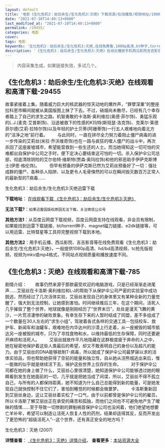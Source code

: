 ```yaml
---
layout: default
title: '电影《生化危机3：劫后余生/生化危机3:灭绝》下载资源/在线播放/视频地址/1080p/高清/蓝光'
date: "2021-07-10T14:40:13+0800"
last_modified_at: "2021-07-10T14:40:13+0800"
permalink: /29455/
categories: 电影
cover:
tags: 电影
keywords: '生化危机3：劫后余生/生化危机3:灭绝,在线免费看,1080p高清,bt种子,torrent,百度云盘,magnet,磁力链,迅雷下载资源'
description: '《生化危机3：劫后余生/生化危机3:灭绝》在线云播放手机西瓜影院吉吉影音免费看，1080p高清bd/hd未删减完整版和tc抢先枪版，mkv/mp4格式，附带bt/torrent种子、magnet/磁力链、百度云盘、网盘资源迅雷下载链接'
---
```


>内容采集生成，如果链接失效，多试几个。


## 《生化危机3：劫后余生/生化危机3:灭绝》在线观看和高清下载-29455

故事紧接着上集。随着威力巨大的核武器的惊天动地的爆炸声，“罪孽深重”的整座拉科恩市瞬间就被从美国版图上抹了下去。不过，硝烟尚未散尽，已经有几个幸存者踏上了自己的求生之路。机智勇敢的卡洛斯&middot;奥利维拉(奥德·菲尔饰)、勇猛乐观的L.J.(麦克·艾普斯饰)、沿途被救下的性感的K玛特(斯班瑟&middot;洛克饰)、克莱尔·莱德菲尔德(艾莉·拉特尔饰)以及年轻的护士贝蒂(阿姗蒂饰)一行五人艰难地向着北方的&ldquo;洁净之地”前行着。 　　与此同时，一直在拼尽全力努力着阻止僵尸病毒的进一步传染的艾莉丝(米拉·乔沃维奇饰)也在一路与疯狂的噬人僵尸的战斗中，再次杀回了这座废墟城市，希望能营救到一些生还的人士。而当她得知这一切可怕的灾难都出自保护伞公司之手时，便下定决心要结束这可怕的一切。杀入保护伞公司总部，彻底清除阴险的艾尔伯特·维斯特(贾森·奥玛拉饰)和他的邪恶助手伊萨克斯博士(伊恩·格伦饰)。 　　但早有预备的伊萨克斯已然为艾莉丝预备好了一切：强壮成群的僵尸、各种杀人陷阱、以及更令人毛骨悚然的可以在瞬间毁灭数百万正常人的最新型的T病毒……


生化危机3：劫后余生/生化危机3:灭绝迅雷下载

**下载地址**： [在线观看下载 《生化危机3：劫后余生/生化危机3:灭绝》](https://www.993dy.com//vod-detail-id-19199.html) 


**无法下载?**：`如果迅雷因版权原因无法下载，关注微信公众号 `

**其他方法1**：从百度云网盘下载视频，百度云网盘支持在线观看，非会员有限制，如果能找到迅雷下载链接、bt/torrent种子、magnet磁力链接、e2dk链接等，可以用迅雷、比特彗星等工具将完整视频下载到本地。

**其他方法2**：用手机云播、西瓜影院、吉吉影音等在线免费观看《生化危机3：劫后余生/生化危机3:灭绝》，一般提供1080p高清、hd/bd高清视频、tc抢先版视频，视频为mkv或mp4格式，不同站点视频质量和播放速度不同。


## 《生化危机3：灭绝》在线观看和高清下载-785

剧情介绍：　　故事仍然来源于那款最受欢迎的电脑游戏，只是已经渐渐走进尾声……艾丽丝在卡洛斯·奥利维拉和L·J的帮助下从保护伞公司严密的实验室中成功脱逃，然而经过了几次活体实验，艾丽丝发现自己的身体里又有某种全新的力量觉醒了，强大到无法控制，让她感到害怕。时间继续推后三年，在这个期间，活死人几乎摧毁了整个世界，地球就像是刚刚经历了“世界末日”，处处是漫天飞舞的黄沙，一片荒凉凄惨的破败景象。有幸生存下来的人暂时结成了同盟，差不多组成了一个数量在30人左右的“求生小组”，驾驶着各式各样的交通工具--包括校车、救护车、新闻车和油罐车，艰难地在内华达州的沙漠上行走着，从一座被毁的城市抵达另一座被毁的城市，只为了寻找食物和水，以维持最低的生存保障，同时还要避开麻烦和活死人。   　　艾丽丝就故作平凡地隐藏在这群极度疲于奔命的人之中，她在秘密地保护着这些人类最后的希望，却又不敢表明自己的身份以及超凡的能力。由于艾丽丝的DNA能够抵制T-病毒，所以就成了保护伞公司最梦寐以求的活体实验品，但也帮助她获得了空前的能量和独立性，自从她从浣熊城逃出来后，惟一能做的似乎就是继续活下去，保护这些世界上仅存的生命。   　　对于保护伞公司都在她的身上做了什么，艾丽丝心里很清楚，她知道保护伞公司能够透过她的眼睛看到发生在她面前的一切，几乎就是把她当成了间谍，所以，艾丽丝不得不孤立自己，与所有的人都保持距离，她不知道为什么自己总能得到新的能量，可是她发现自己就快控制不住它们了，害怕到睡觉的时候都会做噩梦。   　　卡洛斯重新回到艾丽丝身边，这让艾丽丝着实松了一口气，由于以前都曾是保护伞公司的雇员，所以卡洛斯了解艾丽丝正在承受的痛苦和孤独，而他们之间也不可避免地产生了暧昧的情愫……至于导致一切惨剧的罪魁祸首保护伞公司也没闲着，他们绝望地想要亡羊补牢，希望可以制造让活死人恢复人性的药剂，结果却适得其反，反而开发出了更恐怖的“超级活死人”--这个世界，还有真正安全的地方吗？


生化危机3：灭绝 (2007)

**详情查看**： [《生化危机3：灭绝》详情介绍](/movie/785/)， **查看更多**：[本站资源大全](/movie/t/all/)

